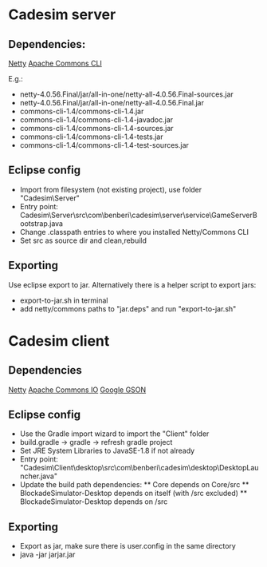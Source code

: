 # Cadesim server

## Dependencies:  
[Netty](https://netty.io/)
[Apache Commons CLI](http://commons.apache.org/proper/commons-cli/)

E.g.:
* netty-4.0.56.Final/jar/all-in-one/netty-all-4.0.56.Final-sources.jar
* netty-4.0.56.Final/jar/all-in-one/netty-all-4.0.56.Final.jar
* commons-cli-1.4/commons-cli-1.4.jar
* commons-cli-1.4/commons-cli-1.4-javadoc.jar
* commons-cli-1.4/commons-cli-1.4-sources.jar
* commons-cli-1.4/commons-cli-1.4-tests.jar
* commons-cli-1.4/commons-cli-1.4-test-sources.jar

## Eclipse config
* Import from filesystem (not existing project), use folder "Cadesim\Server"
* Entry point: Cadesim\Server\src\com\benberi\cadesim\server\service\GameServerBootstrap.java
* Change .classpath entries to where you installed Netty/Commons CLI
* Set src as source dir and clean,rebuild

## Exporting
Use eclipse export to jar. Alternatively there is a helper script to export jars:
* export-to-jar.sh in terminal
* add netty/commons paths to "jar.deps" and run "export-to-jar.sh"

# Cadesim client

## Dependencies
[Netty](https://netty.io/)
[Apache Commons IO](http://commons.apache.org/proper/commons-io/)
[Google GSON](https://github.com/google/gson)

## Eclipse config
* Use the Gradle import wizard to import the "Client" folder
* build.gradle -> gradle -> refresh gradle project
* Set JRE System Libraries to JavaSE-1.8 if not already
* Entry point: "Cadesim\Client\desktop\src\com\benberi\cadesim\desktop\DesktopLauncher.java"
* Update the build path dependencies:
** Core depends on Core/src
** BlockadeSimulator-Desktop depends on itself (with /src excluded)
** BlockadeSimulator-Desktop depends on /src

## Exporting
* Export as jar, make sure there is user.config in the same directory
* java -jar jarjar.jar